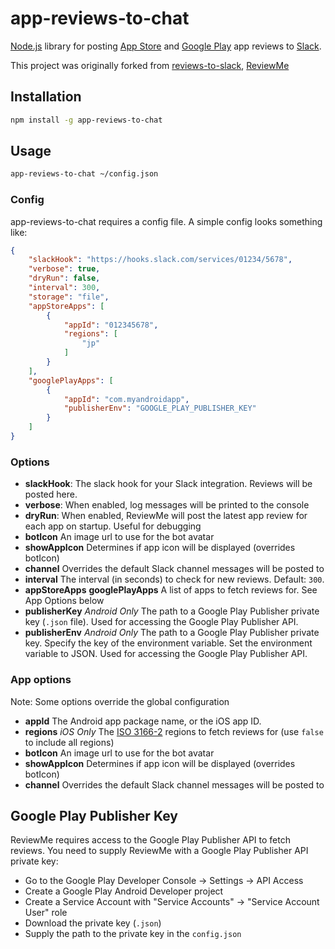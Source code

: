 # app-reviews-to-chat

[Node.js](https://nodejs.org/) library for posting [App Store](https://itunes.apple.com/us/genre/ios/id36) and [Google Play](https://play.google.com/store) app reviews to [Slack](https://slack.com/).

This project was originally forked from [reviews-to-slack](https://github.com/wahni/reviews-to-slack), [ReviewMe](https://github.com/TradeMe/ReviewMe)

## Installation

```bash
npm install -g app-reviews-to-chat
```

## Usage

```bash
app-reviews-to-chat ~/config.json
```

### Config

app-reviews-to-chat requires a config file. A simple config looks something like:

```json
{
    "slackHook": "https://hooks.slack.com/services/01234/5678",
    "verbose": true,
    "dryRun": false,
    "interval": 300,
    "storage": "file",
    "appStoreApps": [
        {
            "appId": "012345678",
            "regions": [
                "jp"
            ]
        }
    ],
    "googlePlayApps": [
        {
            "appId": "com.myandroidapp",
            "publisherEnv": "GOOGLE_PLAY_PUBLISHER_KEY"
        }
    ]
}
```

### Options
* **slackHook**: The slack hook for your Slack integration. Reviews will be posted here.
* **verbose**: When enabled, log messages will be printed to the console
* **dryRun**: When enabled, ReviewMe will post the latest app review for each app on startup. Useful for debugging
* **botIcon** An image url to use for the bot avatar
* **showAppIcon** Determines if app icon will be displayed (overrides botIcon)
* **channel** Overrides the default Slack channel messages will be posted to
* **interval** The interval (in seconds) to check for new reviews. Default: `300`.
* **appStoreApps** **googlePlayApps** A list of apps to fetch reviews for. See App Options below
* **publisherKey** *Android Only* The path to a Google Play Publisher private key (`.json` file). Used for accessing the Google Play Publisher API.
* **publisherEnv** *Android Only* The path to a Google Play Publisher private key. Specify the key of the environment variable. Set the environment variable to JSON. Used for accessing the Google Play Publisher API.

### App options
Note: Some options override the global configuration

* **appId** The Android app package name, or the iOS app ID.
* **regions** *iOS Only* The [ISO 3166-2](https://en.wikipedia.org/wiki/ISO_3166-2#Current_codes) regions to fetch reviews for (use `false` to include all regions)
* **botIcon** An image url to use for the bot avatar
* **showAppIcon** Determines if app icon will be displayed (overrides botIcon)
* **channel** Overrides the default Slack channel messages will be posted to

## Google Play Publisher Key
ReviewMe requires access to the Google Play Publisher API to fetch reviews. You need to supply ReviewMe with a Google Play Publisher API private key:

* Go to the Google Play Developer Console -> Settings -> API Access
* Create a Google Play Android Developer project
* Create a Service Account with "Service Accounts" -> "Service Account User" role
* Download the private key (`.json`)
* Supply the path to the private key in the `config.json`
